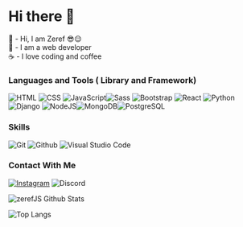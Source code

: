 # Hi there 👋


🐣 - Hi, I am Zeref 😎😌 <br/>
🌿 - I am a web developer<br/>
☕ - I love coding and coffee

### Languages and Tools ( Library and Framework) 
![HTML](https://img.icons8.com/color/50/000000/html-5--v1.png) ![CSS](https://img.icons8.com/color/48/000000/css3.png) ![JavaScript](https://img.icons8.com/color/48/000000/javascript--v1.png)![Sass](https://img.icons8.com/color/48/000000/sass.png) ![Bootstrap](https://img.icons8.com/color/48/000000/bootstrap.png) ![React](https://img.icons8.com/external-tal-revivo-color-tal-revivo/48/000000/external-react-a-javascript-library-for-building-user-interfaces-logo-color-tal-revivo.png)<!-- ![Angular](https://img.icons8.com/external-tal-revivo-shadow-tal-revivo/48/000000/external-angular-a-typescript-based-open-source-web-application-framework-logo-shadow-tal-revivo.png) ![VueJS](https://img.icons8.com/color/48/000000/vue-js.png)--> 
![Python](https://img.icons8.com/color/48/000000/python--v1.png) <!--![Golang](https://img.icons8.com/color/48/000000/golang.png) --> ![Django](https://img.icons8.com/external-tal-revivo-shadow-tal-revivo/48/000000/external-django-a-high-level-python-web-framework-that-encourages-rapid-development-logo-shadow-tal-revivo.png) ![NodeJS](https://img.icons8.com/color/48/000000/nodejs.png)![MongoDB](https://img.icons8.com/color/48/000000/mongodb.png)![PostgreSQL](https://img.icons8.com/external-tal-revivo-shadow-tal-revivo/48/000000/external-postgre-sql-a-free-and-open-source-relational-database-management-system-logo-shadow-tal-revivo.png)
### Skills
![Git](https://img.icons8.com/color/48/000000/git.png) ![Github](https://img.icons8.com/fluency/48/000000/github.png) ![Visual Studio Code](https://img.icons8.com/fluency/48/000000/visual-studio-code-2019.png) 

### Contact With Me 
[![Instagram](https://img.icons8.com/fluency/48/000000/instagram-new.png)](https://www.instagram.com/frontendsensei/) ![Discord](https://img.icons8.com/color/48/000000/discord--v2.png)


![zerefJS Github Stats](https://github-readme-stats.vercel.app/api?username=zerefJS&show_icons=true&theme=radical)

![Top Langs](https://github-readme-stats.vercel.app/api/top-langs/?username=zerefJS&show_icons=true&theme=radical&layout=compact)
